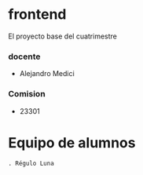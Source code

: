 # frontend

El proyecto base del cuatrimestre

### docente

- Alejandro Medici

### Comision

- 23301

# Equipo de alumnos

    . Régulo Luna
